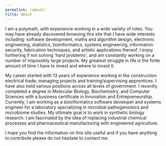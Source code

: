 ```yaml
---
permalink: /about/  
title: About  
---
```


I am a polymath, with experience working in a wide variety of roles. You may have already discovered browsing this site
that I have wide interests including: software development, maths and algorithm design, electronic engineering,
statistics, bioinformatics, systems engineering, information security, fabrication techniques, and artistic applications
thereof. I enjoy furthering if not solving 'hard problems', and am constantly working on a number of impossibly large
projects. My greatest struggle in life is the finite amount of time I have to invest and where to invest it.

My career started with 13 years of experience working in the construction electrical trade, managing projects and
training/supervising apprentices. I have also held various positions across all levels of government. I recently
completed a degree in Molecular Biology, Biochemistry, and Computer Sciences with a business certificate in Innovation
and Entrepreneurship. Currently, I am working as a bioinformatics software developer and systems engineer for a laboratory
specializing in microbial pathogenomics and microbiome studies. My ultimate goal is to work in synthetic biology
research. I am fascinated by the idea of replacing industrial chemical processes and pharmaceutical manufacturing with
engineered agriculture.

I hope you find the information on this site useful and if you have anything to contribute please do not hesitate to
contact me.
